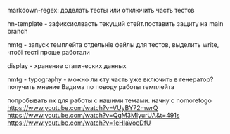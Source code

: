 markdown-regex: доделать тесты или отключить часть тестов

hn-template - зафиксиолвасть текущий стейт.поставить защиту на main branch


nmtg - запуск темплейта
отдельніе файлы для тестов,
выделить write, чтобі тесті проще работали

display - хранение статических данных


nmtg - typography - можно ли єту часть уже включить в генератор?
получить мнение Вадима по поводу работы темплейта


попробывать nx для работы с нашими темами.
начну с nomoretogo
https://www.youtube.com/watch?v=VUyBY72mwrQ
https://www.youtube.com/watch?v=QqM3MlyurUA&t=491s
https://www.youtube.com/watch?v=1eHlaVoeDfU

